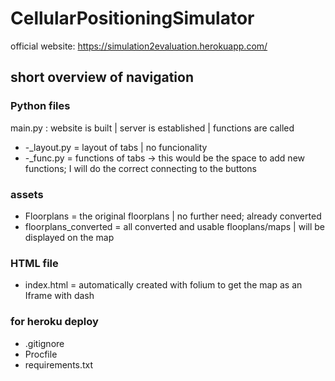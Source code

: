# CellularPositioningSimulator

official website:
https://simulation2evaluation.herokuapp.com/


## short overview of navigation
### Python files
main.py : website is built | server is established | functions are called  
- -_layout.py = layout of tabs | no funcionality  
- -_func.py = functions of tabs  -> this would be the space to add new functions; I will do the correct connecting to the buttons  
### assets
- Floorplans = the original floorplans | no further need; already converted  
- floorplans_converted = all converted and usable flooplans/maps | will be displayed on the map  
### HTML file
- index.html = automatically created with folium to get the map as an Iframe with dash  
### for heroku deploy
- .gitignore
- Procfile
- requirements.txt


